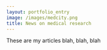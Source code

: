 ```yaml
---
layout: portfolio_entry
image: /images/medcity.png
title: News on medical research
---
```


These are my articles blah, blah, blah